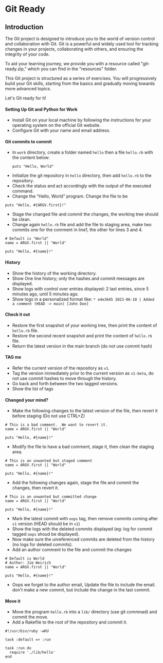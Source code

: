 # Git Ready
## Introduction
The Git project is designed to introduce you to the world of version control and collaboration with Git. 
Git is a powerful and widely used tool for tracking changes in your projects, collaborating with others, 
and ensuring the integrity of your code.

To aid your learning journey, we provide you with a resource called "git-ready.zip," which you can find in the "resources" folder.

This Git project is structured as a series of exercises. You will progressively build your Git skills,
starting from the basics and gradually moving towards more advanced topics.

Let's Git ready for it! 

#### Setting Up Git and Python for Work
- Install Git on your local machine by following the instructions for your operating system on the official Git website.
- Configure Git with your name and email address.

#### Git commits to commit
- In `work` directory, create a folder named `hello` then a file `hello.rb` with the content below:
  ```
  puts "Hello, World"
  ```
- Initialize the git repository in `hello` directory, then add `hello.rb` to the repository.
- Check the status and act accordingly with the output of the executed command.
- Change the “Hello, World” program. Change the file to be
```
puts "Hello, #{ARGV.first}!"
```
- Stage the changed file and commit the changes, the working tree should be clean.
- Change again `hello.rb` file and add the file to staging area, make two commits one for the comment in line1, the other for lines 3 and 4.
```
# Default is "World"
name = ARGV.first || "World"

puts "Hello, #{name}!"
```

#### History
- Show the history of the working directory.
- Show One line history; only the hashes and commit messages are displayed.
- Show logs with control over entries displayed: 2 last entries, since 5 minutes ago, until 5 minutes ago.
- Show logs in a personalized format like: `* e4e3645 2023-06-10 | Added a comment (HEAD -> main) [John Doe]`

#### Check it out
- Restore the first snapshot of your working tree, then print the content of `hello.rb` file.
- Restore the second recent snapshot and print the content of `hello.rb` file.
- Return the latest version in the main branch (do not use commit hash)

#### TAG me
- Refer the current version of the repository as `v1`.
- Tag the version immediately prior to the current version as `v1-beta`, do not use commit hashes to move through the history.
- Go back and forth between the two tagged versions.
- Show the list of tags

#### Changed your mind?
- Make the following changes to the latest version of the file, then revert it before staging (Do not use CTRL+Z)
```
# This is a bad comment.  We want to revert it.
name = ARGV.first || "World"

puts "Hello, #{name}!"
```
- Modify the file to have a bad comment, stage it, then clean the staging area.

```
# This is an unwanted but staged comment
name = ARGV.first || "World"

puts "Hello, #{name}!"
```
- Add the following changes again, stage the file and commit the changes, then revert it.
```
# This is an unwanted but committed change
name = ARGV.first || "World"

puts "Hello, #{name}!"
````
- Mark the latest commit with `oops` tag, then remove commits coming after `v1` version (HEAD should be in `v1`)
- Show the logs with the deleted commits displayed (eg: log for commit tagged `oops` shoud be displayed).
- Now make sure the unreferenced commits are deleted from the history (no logs for deleted commits).
- Add an author comment to the file and commit the changes
```
# Default is World
# Author: Jim Weirich
name = ARGV.first || "World"

puts "Hello, #{name}!"
```
- Oops we forget to the author email, Update the file to include the email. don't make a new commit, but include the change in the last commit. 

#### Move it
- Move the program `hello.rb` into a `lib/` directory (use git commnad) and commit the move.
- Add a Rakefile to the root of the repository and commit it.
```
#!/usr/bin/ruby -wKU

task :default => :run

task :run do
  require './lib/hello'
end
```
